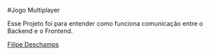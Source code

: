 #Jogo Multiplayer

Esse Projeto foi para entender como funciona comunicação entre o Backend e o Frontend.

[Filipe Deschamps](https://www.youtube.com/watch?v=0sTfIZvjYJk&list=PLMdYygf53DP5SVQQrkKCVWDS0TwYLVitL)
